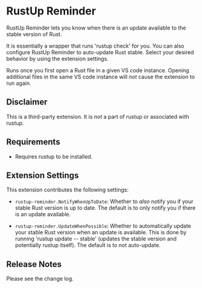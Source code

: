 # RustUp Reminder

RustUp Reminder lets you know when there is an update available to the stable version of Rust. 

It is essentially a wrapper that runs 'rustup check' for you. You can also configure RustUp Reminder to auto-update Rust stable.
Select your desired behavior by using the extension settings.

Runs once you first open a Rust file in a given VS code instance. Opening additional files in the same VS code instance will *not* cause the extension to run again.

## Disclaimer

This is a third-party extension. It is *not* a part of rustup or associated with rustup.

## Requirements

* Requires rustup to be installed.

## Extension Settings

This extension contributes the following settings:

* `rustup-reminder.NotifyWhenUpToDate`: Whether to *also* notify you if your stable Rust version is up to date. The default is to only notify you if there is an update available.

* `rustup-reminder.UpdateWhenPossible`: Whether to automatically update your stable Rust version when an update is available. This is done by running 'rustup update -- stable' (updates the stable version and potentially rustup itself). The default is to not auto-update.

## Release Notes

Please see the change log.

